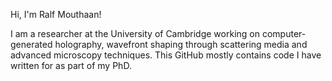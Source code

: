 Hi, I'm Ralf Mouthaan!

I am a researcher at the University of Cambridge working on computer-generated holography, wavefront shaping through scattering media and advanced microscopy techniques. This GitHub mostly contains code I have written for as part of my PhD.
